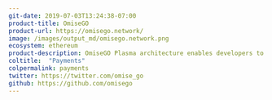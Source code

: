 ```yaml
---
git-date: 2019-07-03T13:24:38-07:00
product-title: OmiseGO
product-url: https://omisego.network/
image: /images/output_md/omisego.network.png
ecosystem: ethereum
product-description: OmiseGO Plasma architecture enables developers to build a L2 Applications with high throughputs and strong safety guarantees.
coltitle:  "Payments"
colpermalink: payments
twitter: https://twitter.com/omise_go
github: https://github.com/omisego
---
```

